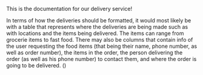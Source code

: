 This is the documentation for our delivery service!

In terms of how the deliveries should be formatted, it would most likely be with a table that represents where the deliveries are being made such as with locations and the items being delivered. The items can range from grocerie items to fast food. There may also be columns that contain info of the user requesting the food items (that being their name, phone number, as well as order number), the items in the order, the person delivering the order (as well as his phone number) to contact them, and where the order is going to be delivered. ()
